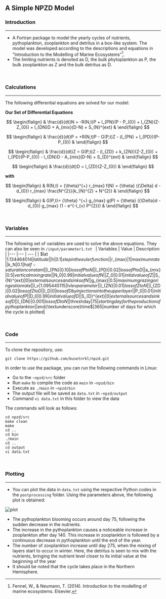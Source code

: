 ## A Simple NPZD Model

### Introduction
---
- A Fortran package to model the yearly cycles of nutrients, pythoplankton, zooplankton and detritus in a box-like system. The model was developed according to the descriptions and equations in "Introduction to the Modelling of Marine Ecosystems"[^1].
- The limiting nutrients is denoted as D, the bulk phytoplankton as P, the bulk zooplankton as Z and the bulk detritus as D.

&nbsp;

### Calculations
---
The following differential equations are solved for our model:

**Our Set of Differential Equations**

$$
\begin{flalign}
& \frac{d}{dt}N = -R(N,t)P + l_{PN}(P - P_{0}) + l_{ZN}(Z-Z_{0}) + l_{DN}D + A_{mix}(D-N) + S_{N}^{ext}  &
\end{flalign}
$$

$$
\begin{flalign}
& \frac{d}{dt}P = +R(N,t)P - G(P,t)Z - (l_{PN} + l_{PD})(P-P_{0})  &
\end{flalign}
$$

$$
\begin{flalign}
& \frac{d}{dt}Z = G(P,t)Z - (l_{ZD} + k_{ZN})(Z-Z_{0}) + l_{PD}(P-P_{0}) - l_{DN}D - A_{mix}(D-N) + S_{D}^{ext} &
\end{flalign}
$$

$$
\begin{flalign}
& \frac{d}{dt}D = l_{ZD}(Z-Z_{0})  &
\end{flalign}
$$

**with** 

$$
\begin{flalign}
& R(N,t) = {\theta}^{+} r_{max} f(N) = {\theta} ({\Delta} d - d_{0}) r_{max} \frac{N^{2}}{k_{N}^{2} + N^{2}}  &
\end{flalign}
$$

$$
\begin{flalign}
& G(P,t)= {\theta} ^{+} g_{max} g(P) = {\theta} ({\Delta}d -d_{0}) g_{max} (1 - e^{-I_{v} P^{2}})  &
\end{flalign}
$$

&nbsp;


### Variables
---
The following set of variables are used to solve the above equations. They can also be seen in `/input/parameter1.txt `
| Variables | Value | Description |
|--- |--- | --- |
| $lat $| 1.134464014 |  latitude|
|$h$|0.1|step in the euler function|
|$r_{max}$|1|maximum rate|
|$k_N$|0.1|half-saturation constant|
|$l_{PN}$|0.10|loss of P to N|
|$l_{PD}$|0.02|loss of P to D|
|$a_{mix}$|0.5|vertical mixing rate|
|$N_0$|0.99|initial value of N|
|$Z_0$|0.01|inital value of Z|
|$S_{N}^{ext}$|0|external sources and sinks of N|
|$g_{max}$|0.5|maximum grazing or ingestion rate|
|$I_v$|1.095445115|Ivlev parameter|
|$l_{ZN}$|0.01|loss of Z to N|
|$l_{ZD}$|0.02|loss of Z to D|
|$l_D$|0|loss of D by injections into the upper layer|
|$P_0$|0.01|initial value of P|
|$D_0$|0.99|initial value of D|
|$S_{D}^{ext}$|0|external sources and sinks of D|
|$l_{DN}$|0.001|loss of D to N|
|$threshday$|75|starting day for the production of pythoplankton|
|$end{\textunderscore}time$|365|number of days for which the cycle is plotted|


&nbsp;


### Code
---
To clone the repository, use:
```
git clone https://github.com/busetnrkl/npzd.git
```

In order to use the package, you can run the following commands in Linux:
- Go to the `~npzd/src` folder
- Run `make` to compile the code as `main` in  `~npzd/bin`
- Execute as `./main` in `~npzd/bin` 
- The output file will be saved as `data.txt` in `~npzd/output`
- Command `vi data.txt` in this folder to view the data
  
The commands will look as follows:
```
cd npzd/src
make clean
make
cd ..
cd bin
./main
cd ..
cd output
vi data.txt
```

&nbsp;

### Plotting
---
- You can plot the data in `data.txt` using the respective Python codes in the `postprocessing` folder. Using the parameters above, the following plot is obtained:

![plot](https://github.com/busetnrkl/npzd/assets/142319799/9cc3b9ca-356b-4615-bd8b-6871f3fb4f02)


- The pythoplankton blooming occurs around day 75, following the sudden decrease in the nutrients.
- The increase in the pythoplankton causes a noticeable increase in zooplankton after day 140. This increase in zooplankton is followed by a continuous decrease in pythoplankton until the end of the year.
- The number of zooplankton increase until day 275, when the mixing of layers start to occur in winter. Here, the detritus is seen to mix with the nutrients, bringing the nutrient level closer to its initial value at the beginning of the year
- It should be noted that the cycle takes place in the Northern Hemisphere.

[^1]: Fennel, W., & Neumann, T. (2014). Introduction to the modelling of marine ecosystems. Elsevier.
